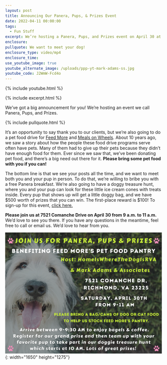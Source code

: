```yaml
---
layout: post
title: Announcing Our Panera, Pups, & Prizes Event
date: 2022-04-11 00:00:00
tags:
  - Fun Stuff
excerpt: We’re hosting a Panera, Pups, and Prizes event on April 30 at 9 a.m.
enclosure:
pullquote: We want to meet your dog!
enclosure_type: video/mp4
enclosure_time:
use_youtube_image: true
youtube_alternate_image: /uploads/ppp-yt-mark-adams-ss.jpg
youtube_code: J2WmW-Fcd4o
---
```

{% include youtube.html %}

{% include excerpt.html %}

We’ve got a big announcement for you\! We’re hosting an event we call Panera, Pups, and Prizes.

{% include pullquote.html %}

It’s an opportunity to say thank you to our clients, but we’re also going to do a pet food drive for [Feed More](https://feedmore.org/) and [Meals on Wheels](https://www.mealsonwheelsamerica.org/). About 10 years ago, we saw a story about how the people these food drive programs serve often have pets. Many of them had to give up their pets because they didn’t have enough food for them. Ever since we saw that, we’ve been donating pet food, and there’s a big need out there for it. **Please bring some pet food with you if you can\!**

The bottom line is that we see your posts all the time, and we want to meet both you and your pup in person. To do that, we’re willing to bribe you with a free Panera breakfast. We’re also going to have a doggy treasure hunt, where you and your pup can look for these little ice cream cones with treats inside. Every pup that shows up will get a little doggy bag, and we have $500 worth of prizes that you can win. The first-place reward is $100\! To sign-up for this event, [click here.](https://forms.gle/E2Yz922LWtc5526T9)

**Please join us at 7521 Comanche Drive on April 30 from 9 a.m. to 11 a.m.** We’d love to see you there. If you have any questions in the meantime, feel free to call or email us. We’d love to hear from you.

![](/uploads/invitation-for-fb---png.png){: width="1650" height="1275"}
